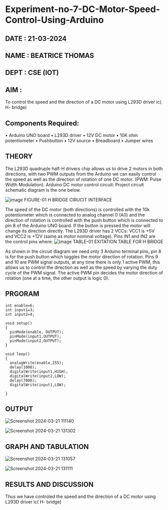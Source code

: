 # Experiment-no-7-DC-Motor-Speed-Control-Using-Arduino
## DATE : 21-03-2024
## NAME : BEATRICE THOMAS
## DEPT : CSE (IOT)
## AIM :
To control the speed and the direction of a DC motor using L293D driver ic( H- bridge)

## Components Required:
•	Arduino UNO board
•	L293D driver
•	12V DC motor
•	10K ohm potentiometer
•	Pushbutton
•	12V source
•	Breadboard
•	Jumper wires
## THEORY 
The L293D quadruple half-H drivers chip allows us to drive 2 motors in both directions, with two PWM outputs from the Arduino we can easily control the speed as well as the direction of rotation of one DC motor. (PWM: Pulse Width Modulation).
Arduino DC motor control circuit:
Project circuit schematic diagram is the one below.

![image](https://user-images.githubusercontent.com/36288975/167763051-b230c183-afc5-46f2-ba95-0f95e10dd6c9.png)
FIGURE-01 H BRIDGE CIRUCIT INTERFACE 
 
The speed of the DC motor (both directions) is controlled with the 10k potentiometer which is connected to analog channel 0 (A0) and the direction of rotation is controlled with the push button which is connected to pin 8 of the Arduino UNO board. If the button is pressed the motor will change its direction directly.
The L293D driver has 2 VCCs: VCC1 is +5V and VCC2 is +12V (same as motor nominal voltage). Pins IN1 and IN2 are the control pins where:
![image](https://user-images.githubusercontent.com/36288975/167763120-1421c2c5-8381-49eb-b376-03f6e1113b7a.png)
TABLE-01 EXITATION TABLE FOR H BRIDGE 

As shown in the circuit diagram we need only 3 Arduino terminal pins, pin 8 is for the push button which toggles the motor direction of rotation. Pins 9 and 10 are PWM signal outputs, at any time there is only 1 active PWM, this allows us to control the direction as well as the speed by varying the duty cycle of the PWM signal. The active PWM pin decides the motor direction of rotation (one at a time, the other output is logic 0).

## PRGORAM 
```
int enable=6;
int input1=3;
int input2=4;

void setup()
{
  pinMode(enable, OUTPUT);
  pinMode(input1,OUTPUT);
  pinMode(input2,OUTPUT);
}

void loop()
{
  analogWrite(enable,255);
  delay(1000);
  digitalWrite(input1,HIGH);
  digitalWrite(input2,LOW);
  delay(7000);
  digitalWrite(input1,LOW);
  
}
```
## OUTPUT


![Screenshot 2024-03-21 111140](https://github.com/Beatricethomas/Experiment-no-7-DC-Motor-Speed-Control-Using-Arduino/assets/140035214/4b16aed6-9f9a-491f-82ad-9d3378f9cc53)




![Screenshot 2024-03-21 131302](https://github.com/Beatricethomas/Experiment-no-7-DC-Motor-Speed-Control-Using-Arduino/assets/140035214/1c655a1e-9634-44fe-8455-db6ea1a9e494)


## GRAPH AND TABULATION 
![Screenshot 2024-03-21 131057](https://github.com/Beatricethomas/Experiment-no-7-DC-Motor-Speed-Control-Using-Arduino/assets/140035214/66987915-139e-42f0-b454-fe2fe2e9f90f)



![Screenshot 2024-03-21 131111](https://github.com/Beatricethomas/Experiment-no-7-DC-Motor-Speed-Control-Using-Arduino/assets/140035214/f5d3a0ee-d751-44f3-86d0-439fab3013c9)



## RESULTS AND DISCUSSION 
Thus we have controled the speed and the direction of a DC motor using L293D driver ic( H- bridge)
